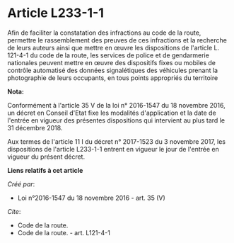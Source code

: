 # Article L233-1-1

Afin de faciliter la constatation des infractions au code de la route, permettre le rassemblement des preuves de ces
infractions et la recherche de leurs auteurs ainsi que mettre en œuvre les dispositions de l'article L. 121-4-1 du code de la
route, les services de police et de gendarmerie nationales peuvent mettre en œuvre des dispositifs fixes ou mobiles de
contrôle automatisé des données signalétiques des véhicules prenant la photographie de leurs occupants, en tous points
appropriés du territoire

**Nota:**

Conformément à l'article 35 V de la loi n° 2016-1547 du 18 novembre 2016, un décret en Conseil d'Etat fixe les modalités
d'application et la date de l'entrée en vigueur des présentes dispositions qui intervient au plus tard le 31 décembre 2018.

Aux termes de l'article 11 I du décret n° 2017-1523 du 3 novembre 2017, les dispositions de l'article L233-1-1 entrent en
vigueur le jour de l'entrée en vigueur du présent décret.

**Liens relatifs à cet article**

_Créé par_:

  - Loi n°2016-1547 du 18 novembre 2016 - art. 35 (V)

_Cite_:

  - Code de la route.
  - Code de la route. - art. L121-4-1
